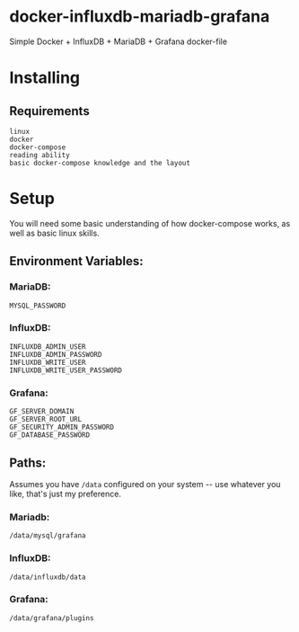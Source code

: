 # docker-influxdb-mariadb-grafana
Simple Docker + InfluxDB + MariaDB + Grafana docker-file


# Installing

## Requirements
```
linux
docker
docker-compose
reading ability
basic docker-compose knowledge and the layout
```


# Setup
You will need some basic understanding of how docker-compose works, as well as basic linux skills.

## Environment Variables:
### MariaDB:
```
MYSQL_PASSWORD
```

### InfluxDB:
```
INFLUXDB_ADMIN_USER
INFLUXDB_ADMIN_PASSWORD
INFLUXDB_WRITE_USER
INFLUXDB_WRITE_USER_PASSWORD
```

### Grafana:
```
GF_SERVER_DOMAIN
GF_SERVER_ROOT_URL
GF_SECURITY_ADMIN_PASSWORD
GF_DATABASE_PASSWORD
```

## Paths:
Assumes you have `/data` configured on your system -- use whatever you like, that's just my preference.

### Mariadb:
```
/data/mysql/grafana
```

### InfluxDB:
```
/data/influxdb/data
```

### Grafana:
```
/data/grafana/plugins
```
